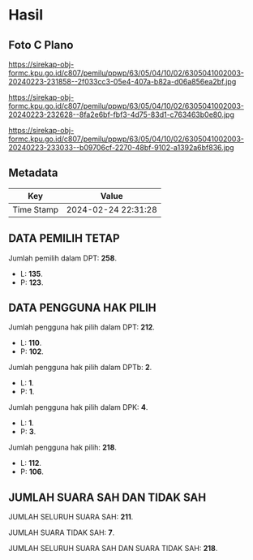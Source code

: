 # Hasil

## Foto C Plano

https://sirekap-obj-formc.kpu.go.id/c807/pemilu/ppwp/63/05/04/10/02/6305041002003-20240223-231858--2f033cc3-05e4-407a-b82a-d06a856ea2bf.jpg

https://sirekap-obj-formc.kpu.go.id/c807/pemilu/ppwp/63/05/04/10/02/6305041002003-20240223-232628--8fa2e6bf-fbf3-4d75-83d1-c763463b0e80.jpg

https://sirekap-obj-formc.kpu.go.id/c807/pemilu/ppwp/63/05/04/10/02/6305041002003-20240223-233033--b09706cf-2270-48bf-9102-a1392a6bf836.jpg


## Metadata

| Key        | Value               |
| ---------- | ------------------- |
| Time Stamp | 2024-02-24 22:31:28 |


## DATA PEMILIH TETAP

Jumlah pemilih dalam DPT: **258**.
 * L: **135**.
 * P: **123**.

## DATA PENGGUNA HAK PILIH

Jumlah pengguna hak pilih dalam DPT: **212**.
 * L: **110**.
 * P: **102**.

Jumlah pengguna hak pilih dalam DPTb: **2**.
 * L: **1**.
 * P: **1**.

Jumlah pengguna hak pilih dalam DPK: **4**.
 * L: **1**.
 * P: **3**.

Jumlah pengguna hak pilih: **218**.
 * L: **112**.
 * P: **106**.

## JUMLAH SUARA SAH DAN TIDAK SAH

JUMLAH SELURUH SUARA SAH: **211**.

JUMLAH SUARA TIDAK SAH: **7**.

JUMLAH SELURUH SUARA SAH DAN SUARA TIDAK SAH: **218**.


